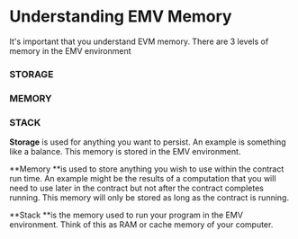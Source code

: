 # Understanding EMV Memory

It's important that you understand EVM memory. There are 3 levels of memory in the EMV environment 

### STORAGE

### MEMORY

### STACK

**Storage** is used for anything you want to persist. An example is something like a balance. This memory is stored in the EMV environment. 

**Memory **is used to store anything you wish to use within the contract run time. An example might be the results of a computation that you will need to use later in the contract but not after the contract completes running. This memory will only be stored as long as the contract is running. 

**Stack **is the memory  used to run your program in the EMV environment. Think of this as RAM or cache memory of your computer. 



